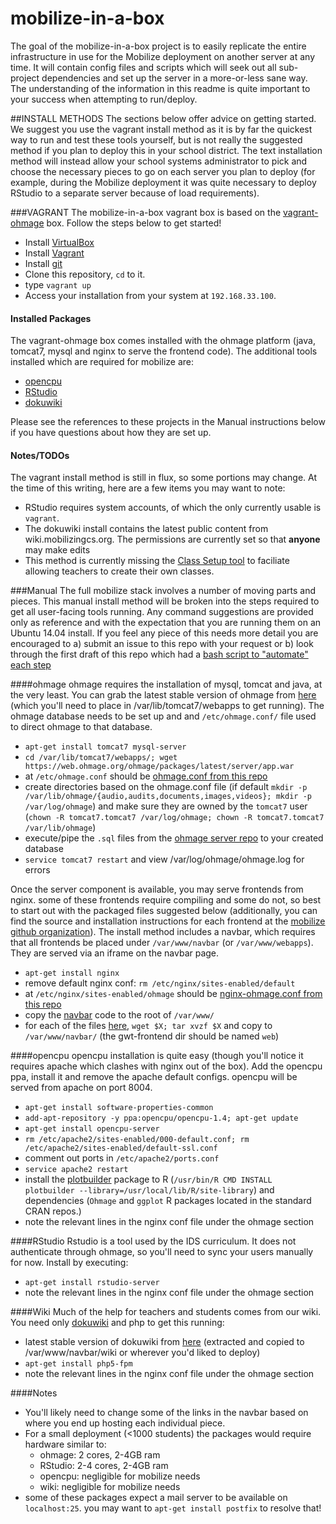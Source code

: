 mobilize-in-a-box
=================

The goal of the mobilize-in-a-box project is to easily replicate the entire infrastructure in use for the Mobilize deployment on another server at any time.  It will contain config files and scripts which will seek out all sub-project dependencies and set up the server in a more-or-less sane way.  The understanding of the information in this readme is quite important to your success when attempting to run/deploy.

##INSTALL METHODS
The sections below offer advice on getting started. We suggest you use the vagrant install method as it is by far the quickest way to run and test these tools yourself, but is not really the suggested method if you plan to deploy this in your school district. The text installation method will instead allow your school systems administrator to pick and choose the necessary pieces to go on each server you plan to deploy (for example, during the Mobilize deployment it was quite necessary to deploy RStudio to a separate server because of load requirements).

###VAGRANT
The mobilize-in-a-box vagrant box is based on the [vagrant-ohmage](https://github.com/ohmage/vagrant-ohmage) box. Follow the steps below to get started!

  * Install [VirtualBox](https://www.virtualbox.org/wiki/Downloads)
  * Install [Vagrant](https://vagrantup.com)
  * Install [git](http://git-scm.com/book/en/v2/Getting-Started-Installing-Git)
  * Clone this repository, `cd` to it.
  * type `vagrant up`
  * Access your installation from your system at `192.168.33.100`.

#### Installed Packages
The vagrant-ohmage box comes installed with the ohmage platform (java, tomcat7, mysql and nginx to serve the frontend code). The additional tools installed which are required for mobilize are:

  * [opencpu](https://opencpu.org)
  * [RStudio](http://rstudio.org)
  * [dokuwiki](http://dokuwiki.org)

Please see the references to these projects in the Manual instructions below if you have questions about how they are set up. 

#### Notes/TODOs
The vagrant install method is still in flux, so some portions may change.  At the time of this writing, here are a few items you may want to note:

  * RStudio requires system accounts, of which the only currently usable is `vagrant`. 
  * The dokuwiki install contains the latest public content from wiki.mobilizingcs.org. The permissions are currently set so that **anyone** may make edits
  * This method is currently missing the [Class Setup tool](https://github.com/mobilizingcs/teacher) to faciliate allowing teachers to create their own classes.

###Manual
The full mobilize stack involves a number of moving parts and pieces.  This manual install method will be broken into the steps required to get all user-facing tools running.  Any command suggestions are provided only as reference and with the expectation that you are running them on an Ubuntu 14.04 install. If you feel any piece of this needs more detail you are encouraged to a) submit an issue to this repo with your request or b) look through the first draft of this repo which had a [bash script to "automate" each step](https://github.com/stevenolen/mobilize-in-a-box/blob/221838aa5e1418ea2d7c70096851fd36e5e8d3b5/setup.sh)

####ohmage
ohmage requires the installation of mysql, tomcat and java, at the very least. You can grab the latest stable version of ohmage from [here](https://web.ohmage.org/ohmage/packages/latest/server/app.war) (which you'll need to place in /var/lib/tomcat7/webapps to get running). The ohmage database needs to be set up and and `/etc/ohmage.conf/` file used to direct ohmage to that database.

  * `apt-get install tomcat7 mysql-server`
  * `cd /var/lib/tomcat7/webapps/; wget https://web.ohmage.org/ohmage/packages/latest/server/app.war`
  * at `/etc/ohmage.conf` should be [ohmage.conf from this repo](https://github.com/stevenolen/manual-install-files/ohmage.conf)
  * create directories based on the ohmage.conf file (if default `mkdir -p /var/lib/ohmage/{audio,audits,documents,images,videos}; mkdir -p /var/log/ohmage`) and make sure they are owned by the `tomcat7` user (`chown -R tomcat7.tomcat7 /var/log/ohmage; chown -R tomcat7.tomcat7 /var/lib/ohmage`)
  * execute/pipe the `.sql` files from the [ohmage server repo](https://github.com/ohmage/server/tree/master/db/sql) to your created database
  * `service tomcat7 restart` and view /var/log/ohmage/ohmage.log for errors

Once the server component is available, you may serve frontends from nginx.  some of these frontends require compiling and some do not, so best to start out with the packaged files suggested below (additionally, you can find the source and installation instructions for each frontend at the [mobilize github organization](https://github.com/mobilizingcs)). The install method includes a navbar, which requires that all frontends be placed under `/var/www/navbar` (or `/var/www/webapps`). They are served via an iframe on the navbar page.

  * `apt-get install nginx`
  * remove default nginx conf: `rm /etc/nginx/sites-enabled/default`
  * at `/etc/nginx/sites-enabled/ohmage` should be [nginx-ohmage.conf from this repo](https://github.com/stevenolen/manual-install-files/nginx-ohmage.conf)
  * copy the [navbar](https://github.com/mobilizingcs/navbar) code to the root of `/var/www/`
  * for each of the files [here](https://web.ohmage.org/ohmage/packages/latest/), `wget $X; tar xvzf $X` and copy to `/var/www/navbar/` (the gwt-frontend dir should be named `web`)



####opencpu
opencpu installation is quite easy (though you'll notice it requires apache which clashes with nginx out of the box). Add the opencpu ppa, install it and remove the apache default configs. opencpu will be served from apache on port 8004.

  * `apt-get install software-properties-common`
  * `add-apt-repository -y ppa:opencpu/opencpu-1.4; apt-get update`
  * `apt-get install opencpu-server`
  * `rm /etc/apache2/sites-enabled/000-default.conf; rm /etc/apache2/sites-enabled/default-ssl.conf`
  * comment out ports in `/etc/apache2/ports.conf`
  * `service apache2 restart`
  * install the [plotbuilder](https://github.com/mobilizingcs/plotbuilder) package to R (`/usr/bin/R CMD INSTALL plotbuilder --library=/usr/local/lib/R/site-library`) and dependencies (`Ohmage` and `ggplot` R packages located in the standard CRAN repos.)
  * note the relevant lines in the nginx conf file under the ohmage section

####RStudio
Rstudio is a tool used by the IDS curriculum.  It does not authenticate through ohmage, so you'll need to sync your users manually for now. Install by executing:

  * `apt-get install rstudio-server`
  * note the relevant lines in the nginx conf file under the ohmage section

####Wiki
Much of the help for teachers and students comes from our wiki. You need only [dokuwiki](http://dokuwiki.org) and php to get this running:

  * latest stable version of dokuwiki from [here](http://download.dokuwiki.org/) (extracted and copied to /var/www/navbar/wiki or wherever you'd liked to deploy)
  * `apt-get install php5-fpm`
  * note the relevant lines in the nginx conf file under the ohmage section

####Notes

  * You'll likely need to change some of the links in the navbar based on where you end up hosting each individual piece. 
  * For a small deployment (<1000 students) the packages would require hardware similar to:
    * ohmage: 2 cores, 2-4GB ram
    * RStudio: 2-4 cores, 2-4GB ram
    * opencpu: negligible for mobilize needs
    * wiki: negligible for mobilize needs
  * some of these packages expect a mail server to be available on `localhost:25`. you may want to `apt-get install postfix` to resolve that!